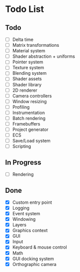 # Todo List

## Todo

- [ ] Delta time
- [ ] Matrix transformations
- [ ] Material system
- [ ] Shader abstraction + uniforms
- [ ] Pointer system
- [ ] Texture system
- [ ] Blending system
- [ ] Shader assets
- [ ] Shader library
- [ ] 2D renderer
- [ ] Camera controllers
- [ ] Window resizing
- [ ] Profiling
- [ ] Instrumentation
- [ ] Batch rendering
- [ ] Framebuffers
- [ ] Project generator
- [ ] ECS
- [ ] Save/Load system
- [ ] Scripting

## In Progress

- [ ] Rendering

## Done

- [x] Custom entry point
- [x] Logging
- [x] Event system
- [x] Windowing
- [x] Layers
- [x] Graphics context
- [x] GUI
- [x] Input
- [x] Keyboard & mouse control
- [x] Math
- [x] GUI docking system
- [x] Orthographic camera
